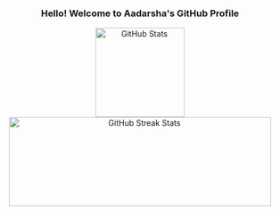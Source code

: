 <h3 align="center">Hello! Welcome to <strong>Aadarsha's GitHub Profile</strong></h3>
<p align="center" display="flex">
  <img src="https://github-readme-stats.vercel.app/api?username=erkdk&show_icons=true&count_private=true&theme=transparent" height="160" alt="GitHub Stats"/>
  <img src="https://streak-stats.demolab.com?user=erkdk&theme=dark&hide_border=false" width="470" height="160" alt="GitHub Streak Stats"/>
</p>


